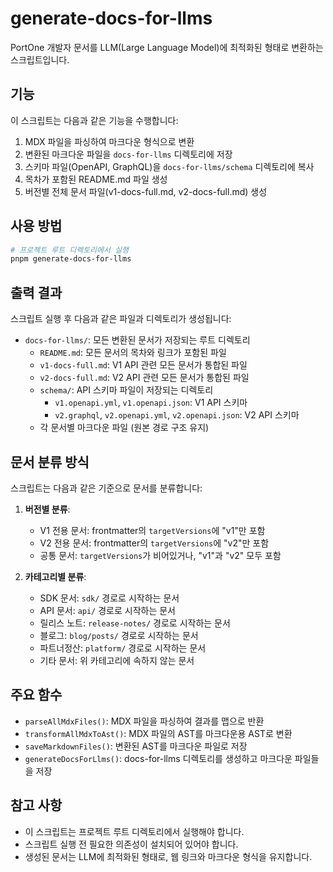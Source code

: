 # generate-docs-for-llms

PortOne 개발자 문서를 LLM(Large Language Model)에 최적화된 형태로 변환하는 스크립트입니다.

## 기능

이 스크립트는 다음과 같은 기능을 수행합니다:

1. MDX 파일을 파싱하여 마크다운 형식으로 변환
2. 변환된 마크다운 파일을 `docs-for-llms` 디렉토리에 저장
3. 스키마 파일(OpenAPI, GraphQL)을 `docs-for-llms/schema` 디렉토리에 복사
4. 목차가 포함된 README.md 파일 생성
5. 버전별 전체 문서 파일(v1-docs-full.md, v2-docs-full.md) 생성

## 사용 방법

```bash
# 프로젝트 루트 디렉토리에서 실행
pnpm generate-docs-for-llms
```

## 출력 결과

스크립트 실행 후 다음과 같은 파일과 디렉토리가 생성됩니다:

- `docs-for-llms/`: 모든 변환된 문서가 저장되는 루트 디렉토리
  - `README.md`: 모든 문서의 목차와 링크가 포함된 파일
  - `v1-docs-full.md`: V1 API 관련 모든 문서가 통합된 파일
  - `v2-docs-full.md`: V2 API 관련 모든 문서가 통합된 파일
  - `schema/`: API 스키마 파일이 저장되는 디렉토리
    - `v1.openapi.yml`, `v1.openapi.json`: V1 API 스키마
    - `v2.graphql`, `v2.openapi.yml`, `v2.openapi.json`: V2 API 스키마
  - 각 문서별 마크다운 파일 (원본 경로 구조 유지)

## 문서 분류 방식

스크립트는 다음과 같은 기준으로 문서를 분류합니다:

1. **버전별 분류**:

   - V1 전용 문서: frontmatter의 `targetVersions`에 "v1"만 포함
   - V2 전용 문서: frontmatter의 `targetVersions`에 "v2"만 포함
   - 공통 문서: `targetVersions`가 비어있거나, "v1"과 "v2" 모두 포함

2. **카테고리별 분류**:
   - SDK 문서: `sdk/` 경로로 시작하는 문서
   - API 문서: `api/` 경로로 시작하는 문서
   - 릴리스 노트: `release-notes/` 경로로 시작하는 문서
   - 블로그: `blog/posts/` 경로로 시작하는 문서
   - 파트너정산: `platform/` 경로로 시작하는 문서
   - 기타 문서: 위 카테고리에 속하지 않는 문서

## 주요 함수

- `parseAllMdxFiles()`: MDX 파일을 파싱하여 결과를 맵으로 반환
- `transformAllMdxToAst()`: MDX 파일의 AST를 마크다운용 AST로 변환
- `saveMarkdownFiles()`: 변환된 AST를 마크다운 파일로 저장
- `generateDocsForLlms()`: docs-for-llms 디렉토리를 생성하고 마크다운 파일들을 저장

## 참고 사항

- 이 스크립트는 프로젝트 루트 디렉토리에서 실행해야 합니다.
- 스크립트 실행 전 필요한 의존성이 설치되어 있어야 합니다.
- 생성된 문서는 LLM에 최적화된 형태로, 웹 링크와 마크다운 형식을 유지합니다.

